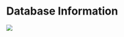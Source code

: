 # Database Information
  <img src="https://firebasestorage.googleapis.com/v0/b/hinh-6eaf7.appspot.com/o/data.jpg?alt=media&token=996e3bf5-e871-4379-b7d9-b9b63bec839f">

